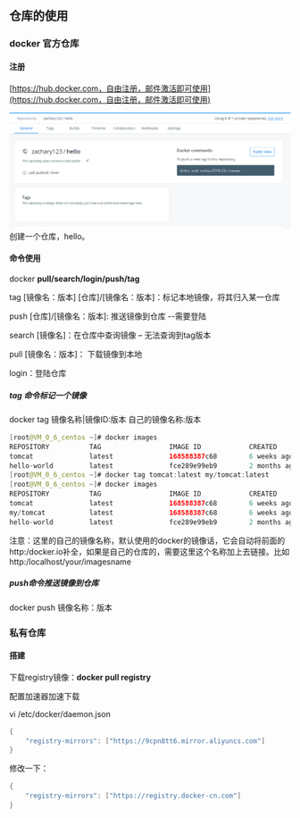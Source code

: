 ## 仓库的使用

### docker 官方仓库

#### 注册

[https://hub.docker.com，自由注册，邮件激活即可使用](https://hub.docker.com，自由注册，邮件激活即可使用)

![](/assets/2178ashjhaj.png)创建一个仓库，hello。

#### 命令使用

docker **pull/search/login/push/tag**

tag \[镜像名：版本\]  \[仓库\]/\[镜像名：版本\]：标记本地镜像，将其归入某一仓库

push \[仓库\]/\[镜像名：版本\]: 推送镜像到仓库  --需要登陆

search \[镜像名\]：在仓库中查询镜像 – 无法查询到tag版本

pull \[镜像名：版本\]： 下载镜像到本地

login：登陆仓库

##### tag 命令标记一个镜像

docker tag 镜像名称\|镜像ID:版本 自己的镜像名称:版本

```java
[root@VM_0_6_centos ~]# docker images
REPOSITORY          TAG                 IMAGE ID            CREATED             SIZE
tomcat              latest              168588387c68        6 weeks ago         463MB
hello-world         latest              fce289e99eb9        2 months ago        1.84kB
[root@VM_0_6_centos ~]# docker tag tomcat:latest my/tomcat:latest
[root@VM_0_6_centos ~]# docker images
REPOSITORY          TAG                 IMAGE ID            CREATED             SIZE
tomcat              latest              168588387c68        6 weeks ago         463MB
my/tomcat           latest              168588387c68        6 weeks ago         463MB
hello-world         latest              fce289e99eb9        2 months ago        1.84kB
```

注意：这里的自己的镜像名称，默认使用的docker的镜像话，它会自动将前面的http:/docker.io补全，如果是自己的仓库的，需要这里这个名称加上去链接。比如 http:/localhost/your/imagesname

##### push命令推送镜像到仓库

docker push 镜像名称：版本

### 私有仓库

#### 搭建

下载registry镜像：**docker pull registry**

配置加速器加速下载

vi /etc/docker/daemon.json

```java
{
    "registry-mirrors": ["https://9cpn8tt6.mirror.aliyuncs.com"]
}
```

修改一下：

```java
{
    "registry-mirrors": ["https://registry.docker-cn.com"]
}
```



